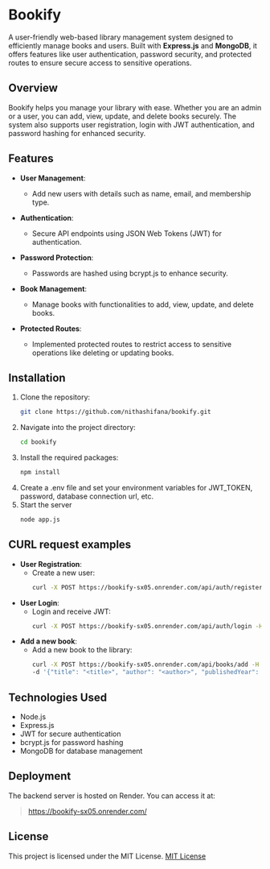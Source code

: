 # Bookify

A user-friendly web-based library management system designed to efficiently manage books and users. Built with **Express.js** and **MongoDB**, it offers features like user authentication, password security, and protected routes to ensure secure access to sensitive operations.

## Overview

Bookify helps you manage your library with ease. Whether you are an admin or a user, you can add, view, update, and delete books securely. The system also supports user registration, login with JWT authentication, and password hashing for enhanced security.

## Features

- **User Management**:
  - Add new users with details such as name, email, and membership type.
  
- **Authentication**:
  - Secure API endpoints using JSON Web Tokens (JWT) for authentication.
  
- **Password Protection**:
  - Passwords are hashed using bcrypt.js to enhance security.
  
- **Book Management**:
  - Manage books with functionalities to add, view, update, and delete books.
  
- **Protected Routes**:
  - Implemented protected routes to restrict access to sensitive operations like deleting or updating books.

## Installation

1. Clone the repository:
   ```bash
   git clone https://github.com/nithashifana/bookify.git
   ```
2. Navigate into the project directory:
   ```bash
   cd bookify
   ```
3. Install the required packages:
   ```bash
   npm install
   ```
4. Create a .env file and set your environment variables for JWT_TOKEN, password, database connection url, etc.
5. Start the server
   ```bash
   node app.js
   ```
## CURL request examples
- **User Registration**:
  - Create a new user:
    ```bash
    curl -X POST https://bookify-sx05.onrender.com/api/auth/register -H "Content-Type: application/json" -d '{ "name": "<name>", "email": "<email>", "password": "<password>", "membershipType": "<regular/premium>" }'
    ```
- **User Login**:
  - Login and receive JWT:
    ```bash
    curl -X POST https://bookify-sx05.onrender.com/api/auth/login -H "Content-Type: application/json" -d '{"email":"test@exa.com", "password": "YOUR_PASSWORD_HERE"}'
    ```
- **Add a new book**:
  - Add a new book to the library:
    ```bash
    curl -X POST https://bookify-sx05.onrender.com/api/books/add -H "Content-Type: application/json" -H "Authorization: Bearer <token>"
    -d '{"title": "<title>", "author": "<author>", "publishedYear": <year>, "genre": "<genre>", "availableCopies": <number>}'
    ```
  

## Technologies Used
- Node.js
- Express.js
- JWT for secure authentication
- bcrypt.js for password hashing
- MongoDB for database management
  
## Deployment
The backend server is hosted on Render. You can access it at:
> https://bookify-sx05.onrender.com/

## License
This project is licensed under the MIT License.
[MIT License](LICENSE)

